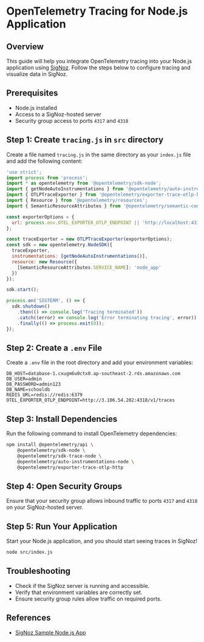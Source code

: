 # OpenTelemetry Tracing for Node.js Application

## Overview

This guide will help you integrate OpenTelemetry tracing into your Node.js application using [SigNoz](https://github.com/SigNoz/sample-nodejs-app). Follow the steps below to configure tracing and visualize data in SigNoz.

## Prerequisites

- Node.js installed
- Access to a SigNoz-hosted server
- Security group access to ports `4317` and `4318`

## Step 1: Create `tracing.js` in `src` directory

Create a file named `tracing.js` in the same directory as your `index.js` file and add the following content:

```javascript
'use strict';
import process from 'process';
import * as opentelemetry from '@opentelemetry/sdk-node';
import { getNodeAutoInstrumentations } from '@opentelemetry/auto-instrumentations-node';
import { OTLPTraceExporter } from '@opentelemetry/exporter-trace-otlp-http';
import { Resource } from '@opentelemetry/resources';
import { SemanticResourceAttributes } from '@opentelemetry/semantic-conventions';

const exporterOptions = {
  url: process.env.OTEL_EXPORTER_OTLP_ENDPOINT || 'http://localhost:4318/v1/traces',
};

const traceExporter = new OTLPTraceExporter(exporterOptions);
const sdk = new opentelemetry.NodeSDK({
  traceExporter,
  instrumentations: [getNodeAutoInstrumentations()],
  resource: new Resource({
    [SemanticResourceAttributes.SERVICE_NAME]: 'node_app'
  })
});

sdk.start();

process.on('SIGTERM', () => {
  sdk.shutdown()
    .then(() => console.log('Tracing terminated'))
    .catch((error) => console.log('Error terminating tracing', error))
    .finally(() => process.exit(0));
});
```

## Step 2: Create a `.env` File

Create a `.env` file in the root directory and add your environment variables:

```env
DB_HOST=database-1.cxugm6u0ctx0.ap-southeast-2.rds.amazonaws.com
DB_USER=admin
DB_PASSWORD=admin123
DB_NAME=schooldb
REDIS_URL=redis://redis:6379
OTEL_EXPORTER_OTLP_ENDPOINT=http://3.106.54.202:4318/v1/traces
```

## Step 3: Install Dependencies

Run the following command to install OpenTelemetry dependencies:

```sh
npm install @opentelemetry/api \
    @opentelemetry/sdk-node \
    @opentelemetry/sdk-trace-node \
    @opentelemetry/auto-instrumentations-node \
    @opentelemetry/exporter-trace-otlp-http
```

## Step 4: Open Security Groups

Ensure that your security group allows inbound traffic to ports `4317` and `4318` on your SigNoz-hosted server.

## Step 5: Run Your Application

Start your Node.js application, and you should start seeing traces in SigNoz!

```sh
node src/index.js
```

## Troubleshooting

- Check if the SigNoz server is running and accessible.
- Verify that environment variables are correctly set.
- Ensure security group rules allow traffic on required ports.

## References

- [SigNoz Sample Node.js App](https://github.com/SigNoz/sample-nodejs-app)
